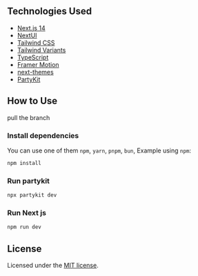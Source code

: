 
## Technologies Used

- [Next.js 14](https://nextjs.org/docs/getting-started)
- [NextUI](https://nextui.org)
- [Tailwind CSS](https://tailwindcss.com)
- [Tailwind Variants](https://tailwind-variants.org)
- [TypeScript](https://www.typescriptlang.org)
- [Framer Motion](https://www.framer.com/motion)
- [next-themes](https://github.com/pacocoursey/next-themes)
- [PartyKit](https://partykit.io)

## How to Use

pull the branch 


### Install dependencies

You can use one of them `npm`, `yarn`, `pnpm`, `bun`, Example using `npm`:

```bash
npm install
```
### Run partykit

```bash
npx partykit dev
```


### Run Next js

```bash
npm run dev
```

## License

Licensed under the [MIT license](https://github.com/nextui-org/next-pages-template/blob/main/LICENSE).
